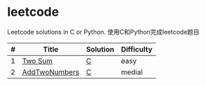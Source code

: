 # leetcode
Leetcode solutions in C or Python.
使用C和Python完成leetcode题目

| # | Title | Solution | Difficulty |
|---| ----- | -------- | ---------- |
|1|[Two Sum](https://leetcode.com/problems/two-sum/)|[C](./algorithms/twoSum/twoSum.cpp)|easy|
2|[AddTwoNumbers](https://leetcode.com/problems/add-two-numbers/)|[C](./algorithms/AddTwoNumbers/AddTwoNumbers.cpp)|medial|